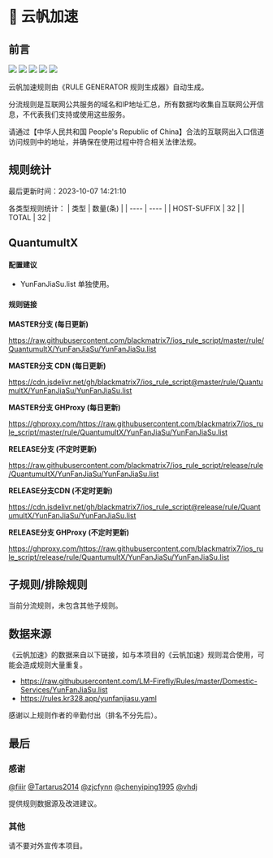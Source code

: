 # 🧸 云帆加速

## 前言

![](https://shields.io/badge/-移除重复规则-ff69b4) ![](https://shields.io/badge/-DOMAIN与DOMAIN--SUFFIX合并-green) ![](https://shields.io/badge/-DOMAIN--SUFFIX间合并-critical) ![](https://shields.io/badge/-DOMAIN--SUFFIX与DOMAIN--KEYWORD合并-blue) ![](https://shields.io/badge/-IP--CIDR(6)合并-blueviolet) 

云帆加速规则由《RULE GENERATOR 规则生成器》自动生成。

分流规则是互联网公共服务的域名和IP地址汇总，所有数据均收集自互联网公开信息，不代表我们支持或使用这些服务。

请通过【中华人民共和国 People's Republic of China】合法的互联网出入口信道访问规则中的地址，并确保在使用过程中符合相关法律法规。

## 规则统计

最后更新时间：2023-10-07 14:21:10

各类型规则统计：
| 类型 | 数量(条)  | 
| ---- | ----  |
| HOST-SUFFIX | 32  | 
| TOTAL | 32  | 


## QuantumultX 

#### 配置建议
- YunFanJiaSu.list 单独使用。

#### 规则链接
**MASTER分支 (每日更新)**

https://raw.githubusercontent.com/blackmatrix7/ios_rule_script/master/rule/QuantumultX/YunFanJiaSu/YunFanJiaSu.list

**MASTER分支 CDN (每日更新)**

https://cdn.jsdelivr.net/gh/blackmatrix7/ios_rule_script@master/rule/QuantumultX/YunFanJiaSu/YunFanJiaSu.list

**MASTER分支 GHProxy (每日更新)**

https://ghproxy.com/https://raw.githubusercontent.com/blackmatrix7/ios_rule_script/master/rule/QuantumultX/YunFanJiaSu/YunFanJiaSu.list

**RELEASE分支 (不定时更新)**

https://raw.githubusercontent.com/blackmatrix7/ios_rule_script/release/rule/QuantumultX/YunFanJiaSu/YunFanJiaSu.list

**RELEASE分支CDN (不定时更新)**

https://cdn.jsdelivr.net/gh/blackmatrix7/ios_rule_script@release/rule/QuantumultX/YunFanJiaSu/YunFanJiaSu.list

**RELEASE分支 GHProxy (不定时更新)**

https://ghproxy.com/https://raw.githubusercontent.com/blackmatrix7/ios_rule_script/release/rule/QuantumultX/YunFanJiaSu/YunFanJiaSu.list

## 子规则/排除规则


当前分流规则，未包含其他子规则。

## 数据来源

《云帆加速》的数据来自以下链接，如与本项目的《云帆加速》规则混合使用，可能会造成规则大量重复。

- https://raw.githubusercontent.com/LM-Firefly/Rules/master/Domestic-Services/YunFanJiaSu.list
- https://rules.kr328.app/yunfanjiasu.yaml


感谢以上规则作者的辛勤付出（排名不分先后）。

## 最后

### 感谢

[@fiiir](https://github.com/fiiir) [@Tartarus2014](https://github.com/Tartarus2014) [@zjcfynn](https://github.com/zjcfynn) [@chenyiping1995](https://github.com/chenyiping1995) [@vhdj](https://github.com/vhdj)

提供规则数据源及改进建议。

### 其他

请不要对外宣传本项目。